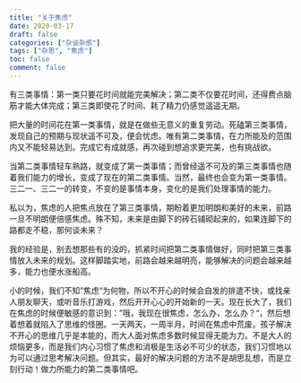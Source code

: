 ```yaml
---
title: "关于焦虑"
date: 2020-03-17
draft: false
categories: ["杂谈杂感"]
tags: ["杂思", "焦虑"]
toc: false
comment: false
---
```


有三类事情：第一类只要花时间就能完美解决；第二类不仅要花时间，还得费点脑筋才能大体完成；第三类即使花了时间、耗了精力仍感觉遥遥无期。

把大量的时间花在第一类事情，就是在做些无意义的重复劳动。死磕第三类事情，发现自己的预期与现状遥不可及，便会忧虑。唯有第二类事情，在力所能及的范围内又不能轻易达到。完成它有成就感，再次碰到想追求更完美，也有挑战欲。

当第二类事情轻车熟路，就变成了第一类事情；而曾经遥不可及的第三类事情也随着我们能力的增长，变成了现在的第二类事情。当然，最终也会变为第一类事情。三二一、三二一的转变，不变的是事情本身，变化的是我们处理事情的能力。

私以为，焦虑的人把焦点放在了第三类事情，期盼着更加明朗和美好的未来，前路一旦不明朗便倍感焦虑。殊不知，未来是由脚下的砖石铺砌起来的，如果连脚下的路都走不稳，那何谈未来？

我的经验是，别去想那些有的没的，抓紧时间把第二类事情做好，同时把第三类事情放入未来的规划。这样脚踏实地，前路会越来越明亮，能够解决的问题会越来越多，能力也便水涨船高。

小的时候，我们不知”焦虑“为何物，所以不开心的时候会自发的排遣不快，或找亲人朋友聊天，或听音乐打游戏，然后开开心心的开始新的一天。现在长大了，我们在焦虑的时候便敏感的意识到：”哦，我现在很焦虑，怎么办，怎么办？“，然后想着想着就陷入了思维的怪圈。一天两天，一周半月，时间在焦虑中荒废。孩子解决不开心的思维几乎是本能的，而大人面对焦虑多数时候显得无能为力。不是大人的烦恼更多，而是我们内心习惯了焦虑和消极是生活必不可少的状态，我们习惯地以为可以通过思考解决问题。但其实，最好的解决问题的方法不是胡思乱想，而是立刻行动！做力所能力的第二类事情吧。

